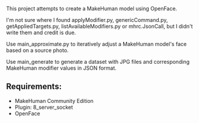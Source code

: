This project attempts to create a MakeHuman model using OpenFace. 

I'm not sure where I found applyModifier.py, genericCommand.py, getAppliedTargets.py, listAvailableModifiers.py or mhrc.JsonCall, but I didn't write them and credit is due.

Use main_approximate.py to iteratively adjust a MakeHuman model's face based on a source photo.

Use main_generate to generate a dataset with JPG files and corresponding MakeHuman modifier values in JSON format.

Requirements:
- 
- MakeHuman Community Edition
- Plugin: 8_server_socket
- OpenFace
